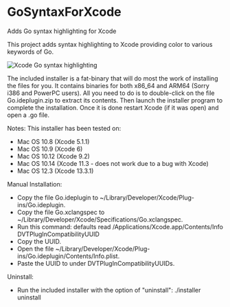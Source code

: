 # GoSyntaxForXcode
Adds Go syntax highlighting for Xcode

This project adds syntax highlighting to Xcode providing color to various keywords of Go. 

![Xcode Go syntax highlighting](https://user-images.githubusercontent.com/69224955/225790906-737b0400-b811-4a62-a686-61822ea8d835.png)

The included installer is a fat-binary that will do most the work of installing the files for you. It contains binaries for both x86_64 and ARM64 (Sorry i386 and PowerPC users). All you need to do is to double-click on the file Go.ideplugin.zip to extract its contents. Then launch the installer program to complete the installation. Once it is done restart Xcode (if it was open) and open a .go file. 

Notes:
This installer has been tested on:
- Mac OS 10.8 (Xcode 5.1.1)
- Mac OS 10.9 (Xcode 6)
- Mac OS 10.12 (Xcode 9.2)
- Mac OS 10.14 (Xcode 11.3 - does not work due to a bug with Xcode) 
- Mac OS 12.3 (Xcode 13.3.1)

Manual Installation:
- Copy the file Go.ideplugin to ~/Library/Developer/Xcode/Plug-ins/Go.ideplugin.
- Copy the file Go.xclangspec to ~/Library/Developer/Xcode/Specifications/Go.xclangspec.
- Run this command: defaults read /Applications/Xcode.app/Contents/Info DVTPlugInCompatibilityUUID
- Copy the UUID.
- Open the file ~/Library/Developer/Xcode/Plug-ins/Go.ideplugin/Contents/Info.plist.
- Paste the UUID to under DVTPlugInCompatibilityUUIDs.

Uninstall:
- Run the included installer with the option of "uninstall": ./installer uninstall
